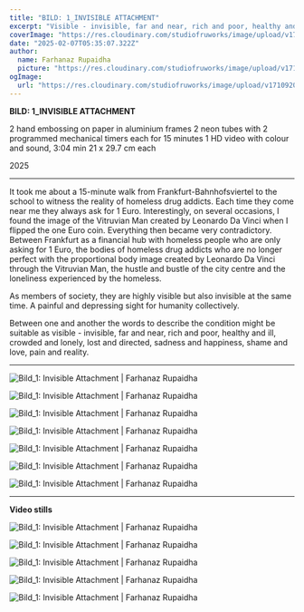 ```yaml
---
title: "BILD: 1_INVISIBLE ATTACHMENT"
excerpt: "Visible - invisible, far and near, rich and poor, healthy and ill, crowded and lonely, lost and directed, sadness and happiness, shame and love, pain and reality."
coverImage: "https://res.cloudinary.com/studiofruworks/image/upload/v1740509691/jackplan-user/pleqq7urqcais6jm2fmw.jpg"
date: "2025-02-07T05:35:07.322Z"
author:
  name: Farhanaz Rupaidha
  picture: "https://res.cloudinary.com/studiofruworks/image/upload/v1710832241/jackplan-user/e6fmykbxfqftmylyldhg.jpg"
ogImage:
  url: "https://res.cloudinary.com/studiofruworks/image/upload/v1710920420/jackplan-user/bdl8jghrq7mk3epp85fg.jpg"
---
```

**BILD: 1_INVISIBLE ATTACHMENT**


2 hand embossing on paper in aluminium frames
2 neon tubes with 2 programmed mechanical timers each for 15 minutes
1 HD video with colour and sound, 3:04 min
21 x 29.7 cm each

2025

* * * * *

It took me about a 15-minute walk from Frankfurt-Bahnhofsviertel to the school to witness the reality of homeless drug addicts. Each time they come near me they always ask for 1 Euro. Interestingly, on several occasions, I found the image of the Vitruvian Man created by Leonardo Da Vinci when I flipped the one Euro coin. Everything then became very contradictory. Between Frankfurt as a financial hub with homeless people who are only asking for 1 Euro, the bodies of homeless drug addicts who are no longer perfect with the proportional body image created by Leonardo Da Vinci through the Vitruvian Man, the hustle and bustle of the city centre and the loneliness experienced by the homeless.

As members of society, they are highly visible but also invisible at the same time. A painful and depressing sight for humanity collectively.

Between one and another the words to describe the condition might be suitable as visible - invisible, far and near, rich and poor, healthy and ill, crowded and lonely, lost and directed, sadness and happiness, shame and love, pain and reality.


* * * * *

![Bild_1: Invisible Attachment | Farhanaz Rupaidha](https://res.cloudinary.com/studiofruworks/image/upload/v1740509398/jackplan-user/ze1fviwwvzcn8e7gxgfz.jpg)

![Bild_1: Invisible Attachment | Farhanaz Rupaidha](https://res.cloudinary.com/studiofruworks/image/upload/v1740509393/jackplan-user/zsg1uypfkjfvtluaeigf.jpg)

![Bild_1: Invisible Attachment | Farhanaz Rupaidha](https://res.cloudinary.com/studiofruworks/image/upload/v1740509395/jackplan-user/qun50qghpofw4txkv0e4.jpg)

![Bild_1: Invisible Attachment | Farhanaz Rupaidha](https://res.cloudinary.com/studiofruworks/image/upload/v1740511147/jackplan-user/ga0a33b90lcf7mbipbuz.jpg)

![Bild_1: Invisible Attachment | Farhanaz Rupaidha](https://res.cloudinary.com/studiofruworks/image/upload/v1740511229/jackplan-user/h2evzc8tfkjne9zz9l6s.jpg)

![Bild_1: Invisible Attachment | Farhanaz Rupaidha](https://res.cloudinary.com/studiofruworks/image/upload/v1739563829/jackplan-user/hruosdzete7eakxqenvt.jpg)

![Bild_1: Invisible Attachment | Farhanaz Rupaidha](https://res.cloudinary.com/studiofruworks/image/upload/v1739563831/jackplan-user/lqwanopggssefguyrcrw.jpg)


* * * * *

**Video stills**

![Bild_1: Invisible Attachment | Farhanaz Rupaidha](https://res.cloudinary.com/studiofruworks/image/upload/v1739563998/jackplan-user/am2hrnq9b0eheae6onjn.jpg)

![Bild_1: Invisible Attachment | Farhanaz Rupaidha](https://res.cloudinary.com/studiofruworks/image/upload/v1739563998/jackplan-user/xmr5uzn4iyzuq2c42gjw.jpg)

![Bild_1: Invisible Attachment | Farhanaz Rupaidha](https://res.cloudinary.com/studiofruworks/image/upload/v1739564002/jackplan-user/jvrg9oxys2k8n0y7sx2r.jpg)

![Bild_1: Invisible Attachment | Farhanaz Rupaidha](https://res.cloudinary.com/studiofruworks/image/upload/v1739564001/jackplan-user/h7f0gd9ojh37vqnqh21w.jpg)

![Bild_1: Invisible Attachment | Farhanaz Rupaidha](https://res.cloudinary.com/studiofruworks/image/upload/v1739565214/jackplan-user/vyvwfmzqbdztcbtmrzcz.jpg)